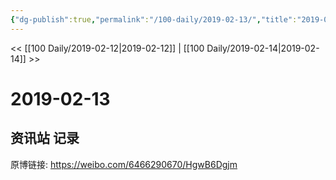 ```yaml
---
{"dg-publish":true,"permalink":"/100-daily/2019-02-13/","title":"2019-02-13"}
---
```



<< [[100 Daily/2019-02-12\|2019-02-12]] | [[100 Daily/2019-02-14\|2019-02-14]] >>

# 2019-02-13

## 资讯站 记录

原博链接: https://weibo.com/6466290670/HgwB6Dgjm
